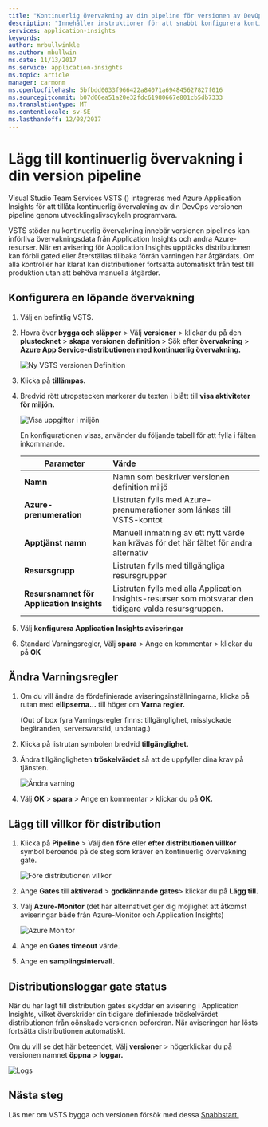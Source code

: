 ```yaml
---
title: "Kontinuerlig övervakning av din pipeline för versionen av DevOps med VSTS och Azure Application Insights | Microsoft Docs"
description: "Innehåller instruktioner för att snabbt konfigurera kontinuerlig övervakning med Application Insights"
services: application-insights
keywords: 
author: mrbullwinkle
ms.author: mbullwin
ms.date: 11/13/2017
ms.service: application-insights
ms.topic: article
manager: carmonm
ms.openlocfilehash: 5bfbdd0033f966422a84071a694845627827f016
ms.sourcegitcommit: b07d06ea51a20e32fdc61980667e801cb5db7333
ms.translationtype: MT
ms.contentlocale: sv-SE
ms.lasthandoff: 12/08/2017
---
```

# <a name="add-continuous-monitoring-to-your-release-pipeline"></a>Lägg till kontinuerlig övervakning i din version pipeline

Visual Studio Team Services VSTS () integreras med Azure Application Insights för att tillåta kontinuerlig övervakning av din DevOps versionen pipeline genom utvecklingslivscykeln programvara. 

VSTS stöder nu kontinuerlig övervakning innebär versionen pipelines kan införliva övervakningsdata från Application Insights och andra Azure-resurser. När en avisering för Application Insights upptäcks distributionen kan förbli gated eller återställas tillbaka förrän varningen har åtgärdats. Om alla kontroller har klarat kan distributioner fortsätta automatiskt från test till produktion utan att behöva manuella åtgärder. 

## <a name="configure-continuous-monitoring"></a>Konfigurera en löpande övervakning

1. Välj en befintlig VSTS.

2. Hovra över **bygga och släpper** > Välj **versioner** > klickar du på den **plustecknet** > **skapa versionen definition** > Sök efter **övervakning** > **Azure App Service-distributionen med kontinuerlig övervakning.**

   ![Ny VSTS versionen Definition](.\media\app-insights-continuous-monitoring\001.png)

3. Klicka på **tillämpas.**

4. Bredvid rött utropstecken markerar du texten i blått till **visa aktiviteter för miljön.**

   ![Visa uppgifter i miljön](.\media\app-insights-continuous-monitoring\002.png)

   En konfigurationen visas, använder du följande tabell för att fylla i fälten inkommande.

    | Parameter        | Värde |
   | ------------- |:-----|
   | **Namn**      | Namn som beskriver versionen definition miljö |
   | **Azure-prenumeration** | Listrutan fylls med Azure-prenumerationer som länkas till VSTS-kontot|
   | **Apptjänst namn** | Manuell inmatning av ett nytt värde kan krävas för det här fältet för andra alternativ |
   | **Resursgrupp**    | Listrutan fylls med tillgängliga resursgrupper |
   | **Resursnamnet för Application Insights** | Listrutan fylls med alla Application Insights-resurser som motsvarar den tidigare valda resursgruppen.

5. Välj **konfigurera Application Insights aviseringar**

6. Standard Varningsregler, Välj **spara** > Ange en kommentar > klickar du på **OK**

## <a name="modify-alert-rules"></a>Ändra Varningsregler

1. Om du vill ändra de fördefinierade aviseringsinställningarna, klicka på rutan med **ellipserna...**  till höger om **Varna regler.**

   (Out of box fyra Varningsregler finns: tillgänglighet, misslyckade begäranden, serversvarstid, undantag.)

2. Klicka på listrutan symbolen bredvid **tillgänglighet.**

3. Ändra tillgängligheten **tröskelvärdet** så att de uppfyller dina krav på tjänsten.

   ![Ändra varning](.\media\app-insights-continuous-monitoring\003.png)

4. Välj **OK** > **spara** > Ange en kommentar > klickar du på **OK.**

## <a name="add-deployment-conditions"></a>Lägg till villkor för distribution

1. Klicka på **Pipeline** > Välj den **före** eller **efter distributionen villkor** symbol beroende på de steg som kräver en kontinuerlig övervakning gate.

   ![Före distributionen villkor](.\media\app-insights-continuous-monitoring\004.png)

2. Ange **Gates** till **aktiverad** > **godkännande gates**> klickar du på **Lägg till.**

3. Välj **Azure-Monitor** (det här alternativet ger dig möjlighet att åtkomst aviseringar både från Azure-Monitor och Application Insights)

    ![Azure Monitor](.\media\app-insights-continuous-monitoring\005.png)

4. Ange en **Gates timeout** värde.

5. Ange en **samplingsintervall.**

## <a name="deployment-gate-status-logs"></a>Distributionsloggar gate status

När du har lagt till distribution gates skyddar en avisering i Application Insights, vilket överskrider din tidigare definierade tröskelvärdet distributionen från oönskade versionen befordran. När aviseringen har lösts fortsätta distributionen automatiskt.

Om du vill se det här beteendet, Välj **versioner** > högerklickar du på versionen namnet **öppna** > **loggar.**

![Logs](.\media\app-insights-continuous-monitoring\006.png)

## <a name="next-steps"></a>Nästa steg

Läs mer om VSTS bygga och versionen försök med dessa [Snabbstart.](https://docs.microsoft.com/vsts/build-release/)
